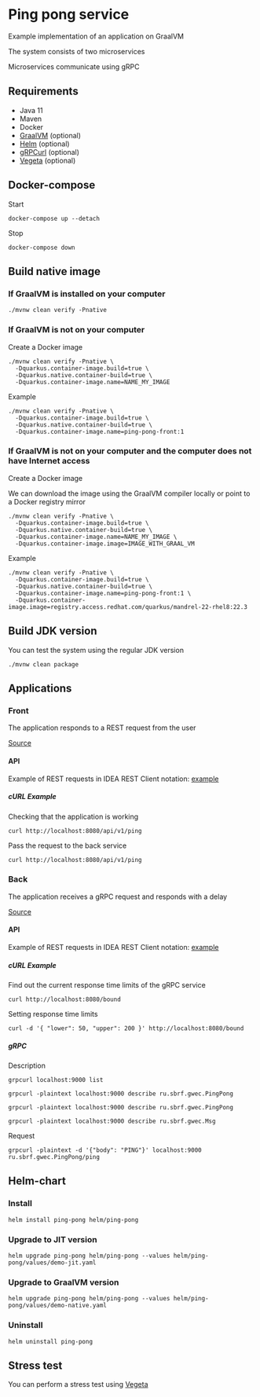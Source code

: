 # Ping pong service

Example implementation of an application on GraalVM

The system consists of two microservices

Microservices communicate using gRPC

## Requirements

- Java 11
- Maven
- Docker
- [GraalVM](https://www.graalvm.org/downloads/) (optional)
- [Helm](https://helm.sh/ru/docs/intro/install/) (optional)
- [gRPCurl](https://github.com/fullstorydev/grpcurl) (optional)
- [Vegeta](https://github.com/tsenart/vegeta) (optional)

## Docker-compose

Start

```shell
docker-compose up --detach
```

Stop

```shell
docker-compose down
```

## Build native image

### If GraalVM is installed on your computer

```shell
./mvnw clean verify -Pnative
```

### If GraalVM is not on your computer

Create a Docker image

```shell
./mvnw clean verify -Pnative \
  -Dquarkus.container-image.build=true \
  -Dquarkus.native.container-build=true \
  -Dquarkus.container-image.name=NAME_MY_IMAGE
```

Example

```shell
./mvnw clean verify -Pnative \
  -Dquarkus.container-image.build=true \
  -Dquarkus.native.container-build=true \
  -Dquarkus.container-image.name=ping-pong-front:1
```

### If GraalVM is not on your computer and the computer does not have Internet access

Create a Docker image

We can download the image using the GraalVM compiler locally or point to a Docker registry mirror

```shell
./mvnw clean verify -Pnative \
  -Dquarkus.container-image.build=true \
  -Dquarkus.native.container-build=true \
  -Dquarkus.container-image.name=NAME_MY_IMAGE \
  -Dquarkus.container-image.image=IMAGE_WITH_GRAAL_VM
```

Example

```shell
./mvnw clean verify -Pnative \
  -Dquarkus.container-image.build=true \
  -Dquarkus.native.container-build=true \
  -Dquarkus.container-image.name=ping-pong-front:1 \
  -Dquarkus.container-image.image=registry.access.redhat.com/quarkus/mandrel-22-rhel8:22.3
```

## Build JDK version

You can test the system using the regular JDK version

```shell
./mvnw clean package
```

## Applications

### Front

The application responds to a REST request from the user

[Source](front/)

#### API

Example of REST requests in IDEA REST Client notation: [example](http/front.http)

##### cURL Example

Checking that the application is working

```shell
curl http://localhost:8080/api/v1/ping
```

Pass the request to the back service

```shell
curl http://localhost:8080/api/v1/ping
```

### Back

The application receives a gRPC request and responds with a delay

[Source](back/)

#### API

Example of REST requests in IDEA REST Client notation: [example](http/back.http)

##### cURL Example

Find out the current response time limits of the gRPC service

```shell
curl http://localhost:8080/bound
```

Setting response time limits

```shell
curl -d '{ "lower": 50, "upper": 200 }' http://localhost:8080/bound
```

##### gRPC

Description

```shell
grpcurl localhost:9000 list

grpcurl -plaintext localhost:9000 describe ru.sbrf.gwec.PingPong

grpcurl -plaintext localhost:9000 describe ru.sbrf.gwec.PingPong

grpcurl -plaintext localhost:9000 describe ru.sbrf.gwec.Msg
```

Request

```shell
grpcurl -plaintext -d '{"body": "PING"}' localhost:9000 ru.sbrf.gwec.PingPong/ping
```

## Helm-chart

### Install

```shell
helm install ping-pong helm/ping-pong
```

### Upgrade to JIT version

```shell
helm upgrade ping-pong helm/ping-pong --values helm/ping-pong/values/demo-jit.yaml
```

### Upgrade to GraalVM version

```shell
helm upgrade ping-pong helm/ping-pong --values helm/ping-pong/values/demo-native.yaml
```

### Uninstall

```shell
helm uninstall ping-pong
```

## Stress test

You can perform a stress test using [Vegeta](vegeta/lt.sh)